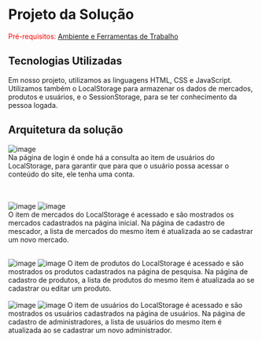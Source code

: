 # Projeto da Solução

<span style="color:red">Pré-requisitos: <a href="4-Gestão-Configuração.md"> Ambiente e Ferramentas de Trabalho</a></span>

## Tecnologias Utilizadas

Em nosso projeto, utilizamos as linguagens HTML, CSS e JavaScript. Utilizamos também o LocalStorage para armazenar os dados de mercados, produtos e usuários, e o SessionStorage, para se ter conhecimento da pessoa logada.


## Arquitetura da solução

![image](https://user-images.githubusercontent.com/90793478/146096034-21996b40-a33f-400c-9b9e-7b4c89411a8e.png)
<br>
Na página de login é onde há a consulta ao item de usuários do LocalStorage, para garantir que para que o usuário possa acessar o conteúdo do site, ele tenha uma conta.

<br><br>
![image](https://user-images.githubusercontent.com/90793478/146097265-6e872ccf-210d-421c-9edd-2dc3b4ed059a.png)
![image](https://user-images.githubusercontent.com/90793478/146098243-beb340c2-6f0c-4d73-bcbe-f0d2c7a91afc.png)
<br>
O item de mercados do LocalStorage é acessado e são mostrados os mercados cadastrados na página inicial. Na página de cadastro de mescador, a lista de mercados do mesmo item é atualizada ao se cadastrar um novo mercado.
<br><br>

![image](https://user-images.githubusercontent.com/90793478/146097601-70aeac4b-f46f-4bf9-a260-2c0e50f20caf.png)
![image](https://user-images.githubusercontent.com/90793478/146097700-1f5258b5-24cf-49c2-ac52-9663674f7d6c.png)
O item de produtos do LocalStorage é acessado e são mostrados os produtos cadastrados na página de pesquisa. Na página de cadastro de produtos, a lista de produtos do mesmo item é atualizada ao se cadastrar ou editar um produto.
<br><br>
![image](https://user-images.githubusercontent.com/90793478/146098371-4ecf7404-ebe4-440e-8a3a-1b36a31dd393.png)
![image](https://user-images.githubusercontent.com/90793478/146098403-480b2bf7-669a-493c-aeb9-10f0815944e6.png)
O item de usuários do LocalStorage é acessado e são mostrados os usuários cadastrados na página de usuários. Na página de cadastro de administradores, a lista de usuários do mesmo item é atualizada ao se cadastrar um novo administrador.


